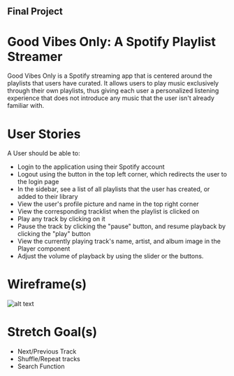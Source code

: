 ## Final Project
# Good Vibes Only: A Spotify Playlist Streamer

Good Vibes Only is a Spotify streaming app that is centered around the playlists that users have curated. It allows users to play music exclusively through their own playlists, thus giving each user a personalized listening experience that does not introduce any music that the user isn't already familiar with.

# User Stories

A User should be able to:

- Login to the application using their Spotify account
- Logout using the button in the top left corner, which redirects the user to the login page
- In the sidebar, see a list of all playlists that the user has created, or added to their library
- View the user's profile picture and name in the top right corner
- View the corresponding tracklist when the playlist is clicked on
- Play any track by clicking on it
- Pause the track by clicking the "pause" button, and resume playback by clicking the "play" button
- View the currently playing track's name, artist, and album image in the Player component
- Adjust the volume of playback by using the slider or the buttons.

# Wireframe(s)

![alt text](https://user-images.githubusercontent.com/43020545/171634849-a854cf63-0bd1-495f-bf32-8ceaf71d80f6.png)


# Stretch Goal(s)

- Next/Previous Track
- Shuffle/Repeat tracks
- Search Function